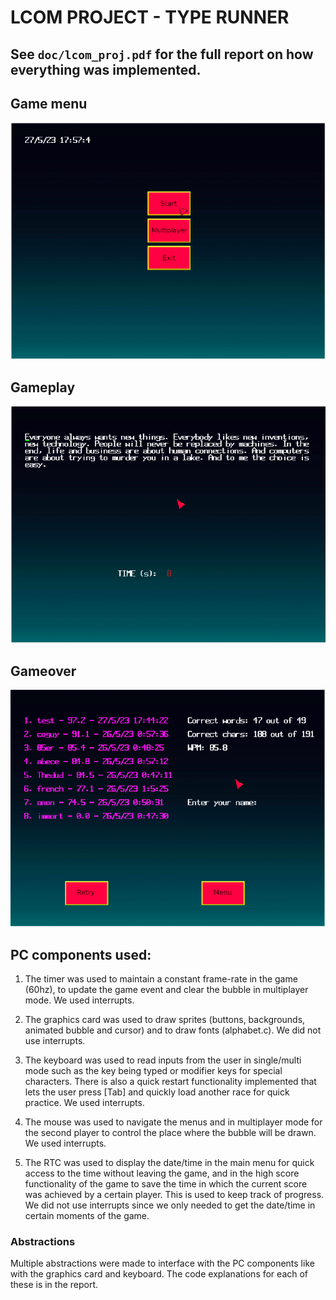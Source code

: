 # LCOM PROJECT - TYPE RUNNER

## See `doc/lcom_proj.pdf` for the full report on how everything was implemented. 

## Game menu
![Type Runner](doc/img/menu.png)

## Gameplay
![Type Runner](doc/img/typing.png)

## Gameover
![Type Runner](doc/img/gameover.png)

## PC components used:

1. The timer was used to maintain a constant frame-rate in the
game (60hz), to update the game event and clear the bubble in
multiplayer mode. We used interrupts.

2. The graphics card was used to draw sprites (buttons,
backgrounds, animated bubble and cursor) and to draw fonts
(alphabet.c). We did not use interrupts.

3. The keyboard was used to read inputs from the user in
single/multi mode such as the key being typed or modifier keys for
special characters. There is also a quick restart functionality
implemented that lets the user press [Tab] and quickly load
another race for quick practice. We used interrupts.

4. The mouse was used to navigate the menus and in multiplayer
mode for the second player to control the place where the bubble
will be drawn. We used interrupts.

5. The RTC was used to display the date/time in the main menu for
quick access to the time without leaving the game, and in the high
score functionality of the game to save the time in which the
current score was achieved by a certain player. This is used to
keep track of progress. We did not use interrupts since we only
needed to get the date/time in certain moments of the game.

### Abstractions

Multiple abstractions were made to interface with the PC components like with the graphics card and keyboard. The code explanations for each of these is in the report.